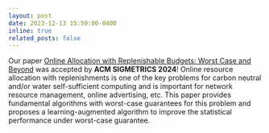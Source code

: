```yaml
---
layout: post
date: 2023-12-13 15:59:00-0400
inline: true
related_posts: false
---
```


Our paper [Online Allocation with Replenishable Budgets: Worst Case and Beyond]() was accepted by **ACM SIGMETRICS 2024**! Online resource allocation with replenishments is one of the key problems for carbon neutral and/or water self-sufficient computing and is important for network resource management, online advertising, etc.  This paper provides fundamental algorithms with worst-case guarantees for this problem and proposes a learning-augmented algorithm to improve the statistical performance under worst-case guarantee.
